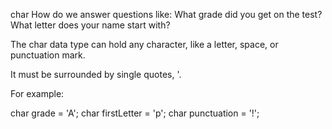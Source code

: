 char
How do we answer questions like: What grade did you get on the test? What letter does your name start with?

The char data type can hold any character, like a letter, space, or punctuation mark.

It must be surrounded by single quotes, '.

For example:

char grade = 'A';
char firstLetter = 'p';
char punctuation = '!';
